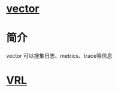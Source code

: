 # [vector](https://vector.dev/docs/)
# 简介
vector 可以搜集日志、metrics、trace等信息

# [VRL](https://vector.dev/docs/reference/vrl/)
